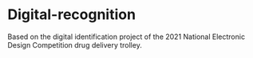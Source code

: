 # Digital-recognition
Based on the digital identification project of the 2021 National Electronic Design Competition drug delivery trolley.
